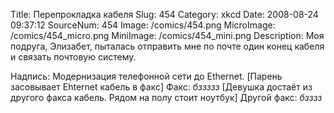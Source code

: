 Title: Перепрокладка кабеля 
Slug: 454 
Category: xkcd 
Date: 2008-08-24 09:37:12 
SourceNum: 454 
Image: /comics/454.png 
MicroImage: /comics/454_micro.png 
MiniImage: /comics/454_mini.png 
Description: Моя подруга, Элизабет, пыталась отправить мне по почте один конец кабеля и связать почтовую систему. 

Надпись: Модернизация телефонной сети до Ethernet.
[Парень засовывает Ehternet кабель в факс]
Факс: *бззззз*
[Девушка достаёт из другого факса кабель. Рядом на полу стоит ноутбук]
Другой факс: *бзззз*